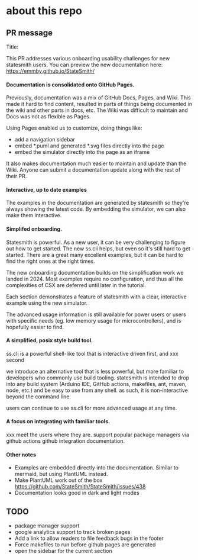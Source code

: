 # about this repo

## PR message
Title: 

This PR addresses various onboarding usability challenges for new statesmith users.
You can preview the new documentation here: https://emmby.github.io/StateSmith/

#### Documentation is consolidated onto GitHub Pages.
Previously, documentation was a mix
of GitHub Docs, Pages, and Wiki. This made it hard to find content, resulted in parts
of things being documented in the wiki and other parts in docs, etc. The Wiki was difficult
to maintain and Docs was not as flexible as Pages. 

Using Pages enabled us to customize, doing things like:
* add a navigation sidebar
* embed *.puml and generated *.svg files directly into the page
* embed the simulator directly into the page as an iframe

It also makes documentation much easier to maintain and update than the Wiki. Anyone can submit a documentation
update along with the rest of their PR.

#### Interactive, up to date examples

The examples in the documentation are generated by statesmith so they're always showing the latest code. By embedding
the simulator, we can also make them interactive.

#### Simplifed onboarding.

Statesmith is powerful. As a new user, it can be very challenging to figure out how to get started. The new ss.cli helps, but even so it's still hard to get started. There are a great many excellent examples, but it can be hard to find the right ones at the right times.

The new onboarding documentation builds on the simplification work we landed in 2024. Most examples require no configuration, and thus all the complexities of CSX are deferred until later in the tutorial.

Each section demonstrates a feature of statesmith with a clear, interactive example using the new simulator.

The advanced usage information is still available for power users or users with specific needs (eg. low memory usage for microcontrollers), and is hopefully easier to find.

#### A simplified, posix style build tool.
ss.cli is a powerful shell-like tool that is interactive driven first, and xxx second

we introduce an alternative tool that is less powerful, but more familiar to developers who commonly use build tooling. statesmith is intended to drop into any build system (Arduino IDE, GitHub actions, makefiles, ant, maven, node, etc.) and be easy to use from any shell. as such, it is non-interactive beyond the command line.

users can continue to use ss.cli for more advanced usage at any time.

#### A focus on integrating with familiar tools.
xxx
meet the users where they are. support popular package managers via github actions
github integration documentation.

#### Other notes

* Examples are embedded directly into the documentation. Similar to mermaid, but using PlantUML instead.
* Make PlantUML work out of the box https://github.com/StateSmith/StateSmith/issues/438
* Documentation looks good in dark and light modes






## TODO
* package manager support
* google analytics support to track broken pages
* Add a link to allow readers to file feedback bugs in the footer
* Force makefiles to run before github pages are generated
* open the sidebar for the current section